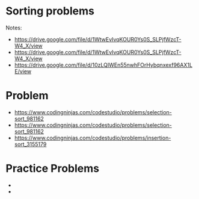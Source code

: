 # Sorting problems

Notes:

- https://drive.google.com/file/d/1WtwEvIvqKOUR0Ys0S_SLPjfWzcT-W4_X/view
- https://drive.google.com/file/d/1WtwEvIvqKOUR0Ys0S_SLPjfWzcT-W4_X/view
- https://drive.google.com/file/d/10zLQIWEn55nwhFOrHybqnxexf96AX1LE/view

# Problem

- https://www.codingninjas.com/codestudio/problems/selection-sort_981162
- https://www.codingninjas.com/codestudio/problems/selection-sort_981162
- https://www.codingninjas.com/codestudio/problems/insertion-sort_3155179

# Practice Problems

-
-
